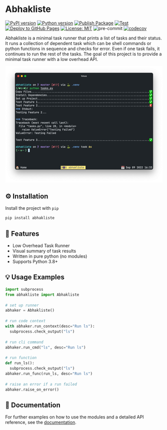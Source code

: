 # Abhakliste

[![PyPI version](https://badge.fury.io/py/abhakliste.svg)](https://badge.fury.io/py/abhakliste)
[![Python version](https://img.shields.io/badge/python-≥3.8-blue.svg)](https://pypi.org/project/kedro/)
[![Publish Package](https://github.com/AnH0ang/abhakliste/actions/workflows/publish.yml/badge.svg)](https://github.com/AnH0ang/abhakliste/actions/workflows/publish.yml)
[![Test](https://github.com/AnH0ang/abhakliste/actions/workflows/test.yml/badge.svg)](https://github.com/AnH0ang/abhakliste/actions/workflows/test.yml)
[![Deploy to GitHub Pages](https://github.com/AnH0ang/abhakliste/actions/workflows/pages.yml/badge.svg)](https://github.com/AnH0ang/abhakliste/actions/workflows/pages.yml)
[![License: MIT](https://img.shields.io/badge/License-MIT-yellow.svg)](https://github.com/AnH0ang/abhakliste/blob/master/LICENCE)
![pre-commit](https://img.shields.io/badge/pre--commit-enabled-brightgreen?logo=pre-commit&logoColor=white)
[![codecov](https://codecov.io/gh/AnH0ang/abhakliste/branch/master/graph/badge.svg?token=05CFXPPBPH)](https://codecov.io/gh/AnH0ang/abhakliste)

Abhakliste is a minimal task runner that prints a list of tasks and their status.
It runs a collection of dependent task which can be shell commands or python functions in sequence
and checks for error. Even if one task fails, it continues to run the rest of the tasks.
The goal of this project is to provide a minimal task runner with a low overhead API.

![Screenshot](./docs/assets/screenshot.png)

## ⚙️ Installation

Install the project with `pip`

```bash
pip install abhakliste
```

## 🎨 Features

- Low Overhead Task Runner
- Visual summary of task results
- Written in pure python (no modules)
- Supports Python 3.8+

## 💡 Usage Examples

```python
import subprocess
from abhakliste import Abhakliste

# set up runner
abhaker = Abhakliste()

# run code context
with abhaker.run_context(desc="Run ls"):
  subprocess.check_output("ls")

# run cli command
abhaker.run_cmd("ls", desc="Run ls")

# run function
def run_ls():
  subprocess.check_output("ls")
abhaker.run_func(run_ls, desc="Run ls")

# raise an error if a run failed
abhaker.raise_on_error()
```

## 📜 Documentation

For further examples on how to use the modules and a detailed API reference, see the [documentation](https://anh0ang.github.io/abhakliste/).
